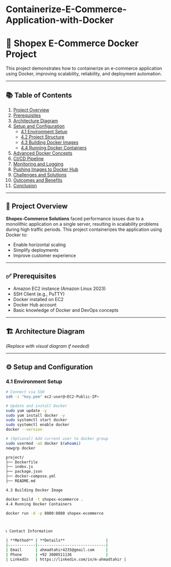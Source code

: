 # Containerize-E-Commerce-Application-with-Docker
# 🛒 Shopex E-Commerce Docker Project

This project demonstrates how to containerize an e-commerce application using Docker, improving scalability, reliability, and deployment automation.

---

## 📚 Table of Contents

1. [Project Overview](#project-overview)
2. [Prerequisites](#prerequisites)
3. [Architecture Diagram](#architecture-diagram)
4. [Setup and Configuration](#setup-and-configuration)
   - [4.1 Environment Setup](#41-environment-setup)
   - [4.2 Project Structure](#42-project-structure)
   - [4.3 Building Docker Images](#43-building-docker-images)
   - [4.4 Running Docker Containers](#44-running-docker-containers)
5. [Advanced Docker Concepts](#advanced-docker-concepts)
6. [CI/CD Pipeline](#cicd-pipeline)
7. [Monitoring and Logging](#monitoring-and-logging)
8. [Pushing Images to Docker Hub](#pushing-images-to-docker-hub)
9. [Challenges and Solutions](#challenges-and-solutions)
10. [Outcomes and Benefits](#outcomes-and-benefits)
11. [Conclusion](#conclusion)

---

## 📌 Project Overview

**Shopex-Commerce Solutions** faced performance issues due to a monolithic application on a single server, resulting in scalability problems during high traffic periods. This project containerizes the application using Docker to:
- Enable horizontal scaling
- Simplify deployments
- Improve customer experience

---

## ✅ Prerequisites

- Amazon EC2 instance (Amazon Linux 2023)
- SSH Client (e.g., PuTTY)
- Docker installed on EC2
- Docker Hub account
- Basic knowledge of Docker and DevOps concepts

---

## 🏗️ Architecture Diagram


*(Replace with visual diagram if needed)*

---

## ⚙️ Setup and Configuration

### 4.1 Environment Setup

```bash
# Connect via SSH
ssh -i "key.pem" ec2-user@<EC2-Public-IP>

# Update and install Docker
sudo yum update -y
sudo yum install docker -y
sudo systemctl start docker
sudo systemctl enable docker
docker --version

# (Optional) Add current user to docker group
sudo usermod -aG docker $(whoami)
newgrp docker

project/
├── Dockerfile
├── index.js
├── package.json
├── docker-compose.yml
├── README.md

4.3 Building Docker Image

docker build -t shopex-ecommerce .
4.4 Running Docker Containers

docker run -d -p 8080:8080 shopex-ecommerce



📞 Contact Information

| **Method** | **Details**                  |
|------------|------------------------------|
| Email      | ahmadtahir4235@gmail.com     |
| Phone      | +92 3000511136               |
| LinkedIn   | https://linkedin.com/in/m-ahmadtahir |
